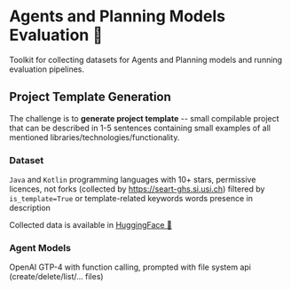 # Agents and Planning Models Evaluation 🤖

Toolkit for collecting datasets for Agents and Planning models and running evaluation pipelines.

## Project Template Generation
The challenge is to **generate project template** -- small compilable project that can be described in 1-5 sentences 
containing small examples of all mentioned libraries/technologies/functionality.

### Dataset
`Java` and `Kotlin` programming languages with 10+ stars, permissive licences, not forks (collected by https://seart-ghs.si.usi.ch) 
filtered by `is_template=True` or template-related keywords words presence in description

Collected data is available in [HuggingFace 🤗](https://huggingface.co/datasets/JetBrains-Research/template-generation)

### Agent Models
OpenAI GTP-4 with function calling, prompted with file system api (create/delete/list/... files)
